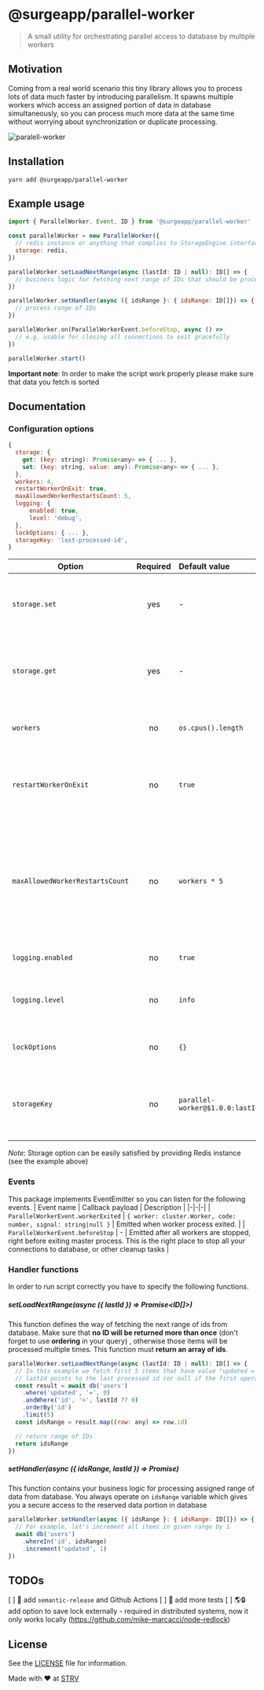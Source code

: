 # @surgeapp/parallel-worker
> A small utility for orchestrating  parallel access to database by multiple workers

## Motivation
Coming from a real world scenario this tiny library allows you to process lots of data much faster by introducing parallelism. It spawns multiple workers which access an assigned portion of data in database simultaneously, so you can process much more data at the same time without worrying about synchronization or duplicate processing.

![paralell-worker](https://user-images.githubusercontent.com/11503453/80365743-6171d000-8888-11ea-8761-310ba7ef0e7f.png)

## Installation
```console
yarn add @surgeapp/parallel-worker
```

## Example usage
```js
import { ParallelWorker, Event, ID } from '@surgeapp/parallel-worker'

const parallelWorker = new ParallelWorker({
  // redis instance or anything that complies to StorageEngine interface (see docs)
  storage: redis,
})

parallelWorker.setLoadNextRange(async (lastId: ID | null): ID[] => {
  // business logic for fetching next range of IDs that should be processed
})

parallelWorker.setHandler(async ({ idsRange }: { idsRange: ID[]}) => {
  // process range of IDs
})

parallelWorker.on(ParallelWorkerEvent.beforeStop, async () =>
  // e.g. usable for closing all connections to exit gracefully
})

parallelWorker.start()
```

**Important note**: In order to make the script work properly please make sure that data you fetch is sorted

## Documentation
### Configuration options
```js
{
  storage: {
    get: (key: string): Promise<any> => { ... },
    set: (key: string, value: any): Promise<any> => { ... },
  },
  workers: 4,
  restartWorkerOnExit: true,
  maxAllowedWorkerRestartsCount: 5,
  logging: {
      enabled: true,
      level: 'debug',
  },
  lockOptions: { ... },
  storageKey: 'last-processed-id',
}
```
| Option | Required |  Default value | Description |
|-|:-:|:-|-|
| `storage.set` |  yes | - | Used for marking progress. Storing last processed id |
| `storage.get` |  yes | - | Used for marking progress. Retrieving last processed id |
| `workers` |  no | `os.cpus().length` | Number of workers to run in parallel |
| `restartWorkerOnExit` |  no | `true` | Specify if it should start a new worker when the old one exits |
| `maxAllowedWorkerRestartsCount` |  no | `workers * 5` | Specify max allowed count of worker restarts to prevent infinite restarting when some error occurrs  |
| `logging.enabled` |  no | `true` | Specify if logs should be enabled |
| `logging.level` |  no | `info` | Specify minimal log level to show (See [all levels](https://github.com/pinojs/pino/blob/master/docs/api.md#level-string))|
| `lockOptions` |  no | `{}` | Please refer to *async-lock* [docs](https://github.com/rogierschouten/async-lock#options) |
| `storageKey` |  no | `parallel-worker@$1.0.0:lastId` | Specify custom key for storing last processed ID in storage |

*Note*: Storage option can be easily satisfied by providing Redis instance (see the example above)

### Events
This package implements EventEmitter so you can listen for the following events.
| Event name | Callback payload | Description |
|-|-|-|
| `ParallelWorkerEvent.workerExited` | `{ worker: cluster.Worker, code: number, signal: string|null }` | Emitted when worker process exited. |
| `ParallelWorkerEvent.beforeStop` | - | Emitted after all workers are stopped, right before exiting master process. This is the right place to stop all your connections to database, or other cleanup tasks |

### Handler functions
In order to run script correctly you have to specify the following functions.
##### setLoadNextRange(async ({ lastId }) => Promise<ID[]>)
This function defines the way of fetching the next range of ids from database. Make sure that **no ID will be returned more than once** (don't forget to use **ordering** in your query) , otherwise those items will be processed multiple times. This function must **return an array of ids**.
```js
parallelWorker.setLoadNextRange(async (lastId: ID | null): ID[] => {
  // In this example we fetch first 5 items that have value "updated = 0"
  // lastId points to the last processed id (or null if the first operation) in the previous operation so we can continue from this value onwards
  const result = await db('users')
    .where('updated', '=', 0)
    .andWhere('id', '>', lastId ?? 0)
    .orderBy('id')
    .limit(5)
  const idsRange = result.map((row: any) => row.id)

  // return range of IDs
  return idsRange
})
```

##### setHandler(async ({ idsRange, lastId }) => Promise<void>)
This function contains your business logic for processing assigned range of data from database. You always operate on `idsRange` variable which gives you a secure access to the reserved data portion in database
```js
parallelWorker.setHandler(async ({ idsRange }: { idsRange: ID[]}) => {
  // For example, let's increment all items in given range by 1
  await db('users')
    .whereIn('id', idsRange)
    .increment('updated', 1)
})
```

## TODOs
[ ] 🔢 add `semantic-release` and Github Actions
[ ] 🧪 add more tests
[ ] 🌎🔒 add option to save lock externally - required in distributed systems, now it only works locally (https://github.com/mike-marcacci/node-redlock)

## License
See the [LICENSE](LICENSE) file for information.

Made with ❤️ at [STRV](https://strv.com)
